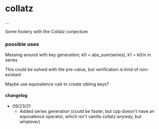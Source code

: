 # collatz
...

Some foolery with the Collatz conjecture

### possible uses
Messing around with key generation;
k0 = abs_sum(series), k1 = k0/n in series

This could be solved with the pre-value, but verification is kind of non-existant

Maybe use equivalence rule to create sibling keys?

#### changelog
- 09/23/21
	- Added series generation (could be faster, but cpp doesn't have an equivalence operator, which isn't vanilla collatz anyway, but whatever)
